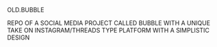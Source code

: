 OLD.BUBBLE

REPO OF A SOCIAL MEDIA PROJECT CALLED BUBBLE WITH A UNIQUE TAKE ON INSTAGRAM/THREADS TYPE PLATFORM WITH A SIMPLISTIC DESIGN

